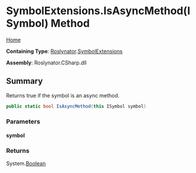 <a name="_top"></a>

# SymbolExtensions\.IsAsyncMethod\(ISymbol\) Method

[Home](../../../README.md#_top)

**Containing Type**: [Roslynator](../../README.md#_top)\.[SymbolExtensions](../README.md#_top)

**Assembly**: Roslynator\.CSharp\.dll

## Summary

Returns true if the symbol is an async method\.

```csharp
public static bool IsAsyncMethod(this ISymbol symbol)
```

### Parameters

#### symbol

### Returns

System\.[Boolean](https://docs.microsoft.com/en-us/dotnet/api/system.boolean)

